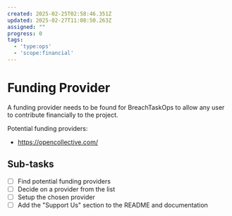 ```yaml
---
created: 2025-02-25T02:58:46.351Z
updated: 2025-02-27T11:08:50.263Z
assigned: ""
progress: 0
tags:
  - 'type:ops'
  - 'scope:financial'
---
```


# Funding Provider

A funding provider needs to be found for BreachTaskOps to allow any user to contribute financially to the project.

Potential funding providers:

- https://opencollective.com/

## Sub-tasks

- [ ] Find potential funding providers
- [ ] Decide on a provider from the list
- [ ] Setup the chosen provider
- [ ] Add the "Support Us" section to the README and documentation
